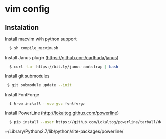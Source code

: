 # vim config

## Instalation

Install macvim with python support

```sh
  $ sh compile_macvim.sh
```

Install Janus plugin (https://github.com/carlhuda/janus)

```sh
  $ curl -Lo- https://bit.ly/janus-bootstrap | bash
```

Install git submodules

```sh
 $ git submodule update --init
```

Install FontForge

```sh
  $ brew install --use-gcc fontforge
```

Install PowerLine (http://lokaltog.github.com/powerline)

```sh
  $ pip install --user https://github.com/Lokaltog/powerline/tarball/develop
```

~/Library/Python/2.7/lib/python/site-packages/powerline/
